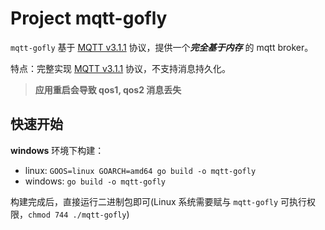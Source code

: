 # Project mqtt-gofly
`mqtt-gofly` 基于 [MQTT v3.1.1](http://docs.oasis-open.org/mqtt/mqtt/v3.1.1/os/mqtt-v3.1.1-os.html) 协议，提供一个***完全基于内存*** 的 mqtt broker。



特点：完整实现 [MQTT v3.1.1](http://docs.oasis-open.org/mqtt/mqtt/v3.1.1/os/mqtt-v3.1.1-os.html) 协议，不支持消息持久化。

> **应用重启会导致 qos1, qos2 消息丢失**



## 快速开始

**windows** 环境下构建：

- linux: `GOOS=linux GOARCH=amd64 go build -o mqtt-gofly`
- windows: `go build -o mqtt-gofly`

构建完成后，直接运行二进制包即可(Linux 系统需要赋与 `mqtt-gofly` 可执行权限，`chmod 744 ./mqtt-gofly`)



